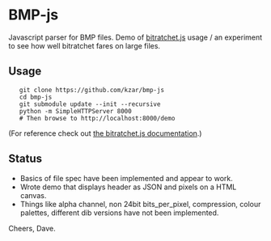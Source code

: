 BMP-js
======

Javascript parser for BMP files. Demo of [bitratchet.js](https://github.com/kzar/bitratchet-js) usage / an experiment to see how well bitratchet fares on large files.

Usage
-----

       git clone https://github.com/kzar/bmp-js
       cd bmp-js
       git submodule update --init --recursive
       python -m SimpleHTTPServer 8000
       # Then browse to http://localhost:8000/demo

(For reference check out [the bitratchet.js documentation](https://github.com/kzar/bitratchet-js).)

Status
------

 - Basics of file spec have been implemented and appear to work.
 - Wrote demo that displays header as JSON and pixels on a HTML canvas.
 - Things like alpha channel, non 24bit bits_per_pixel, compression, colour palettes, different dib versions have not been implemented.

Cheers, Dave.
